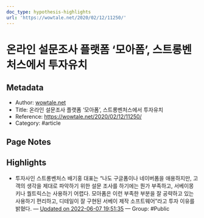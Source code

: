 ```yaml
---
doc_type: hypothesis-highlights
url: 'https://wowtale.net/2020/02/12/11250/'
---
```


# 온라인 설문조사 플랫폼 ‘모아폼’, 스트롱벤처스에서 투자유치

## Metadata
- Author: [wowtale.net]()
- Title: 온라인 설문조사 플랫폼 ‘모아폼’, 스트롱벤처스에서 투자유치
- Reference: https://wowtale.net/2020/02/12/11250/
- Category: #article

## Page Notes
## Highlights
- 투자사인 스트롱벤처스 배기홍 대표는 “나도 구글폼이나 네이버폼을 애용하지만, 고객의 생각을 제대로 파악하기 위한 설문 조사를 하기에는 뭔가 부족하고, 서베이몽키나 퀄트릭스는 사용하기 어렵다. 모아폼은 이런 부족한 부분을 잘 공략하고 있는 사용하기 편리하고, 디테일이 잘 구현된 서베이 제작 소프트웨어”라고 투자 이유를 밝혔다. — [Updated on 2022-06-07 19:51:35](https://hyp.is/zOBs5OZPEeyU0E8-hawi5w/wowtale.net/2020/02/12/11250/) — Group: #Public



